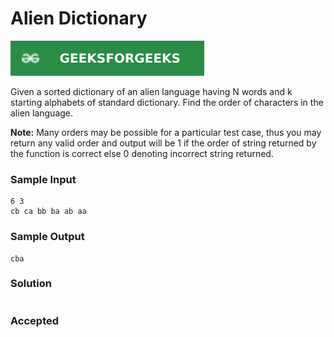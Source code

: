 # Alien Dictionary

[![Problem Link](../assets/gfg.svg)](https://practice.geeksforgeeks.org/problems/alien-dictionary/1/#)

Given a sorted dictionary of an alien language having N words and k starting alphabets of standard dictionary. Find the order of characters in the alien language.

**Note:** Many orders may be possible for a particular test case, thus you may return any valid order and output will be 1 if the order of string returned by the function is correct else 0 denoting incorrect string returned.

### Sample Input
```
6 3
cb ca bb ba ab aa
```
### Sample Output
```
cba
```

### Solution
```cpp

```

### Accepted

